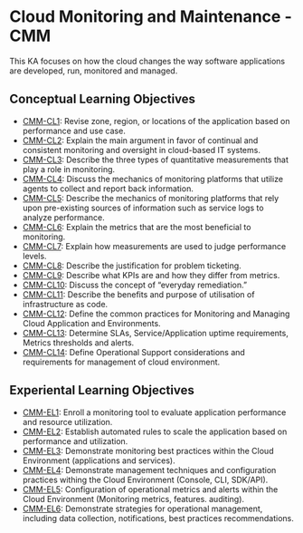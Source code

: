 # Cloud Monitoring and Maintenance - CMM
This KA focuses on how the cloud changes the way software applications are developed, run, monitored and managed.


## Conceptual Learning Objectives

* [CMM-CL1](LOs/CMM-CL1.md):  	Revise zone, region, or locations of the application based on performance and use case.	 
* [CMM-CL2](LOs/CMM-CL2.md):  	Explain the main argument in favor of continual and consistent monitoring and oversight in cloud-based IT systems.	 
* [CMM-CL3](LOs/CMM-CL3.md):  	Describe the three types of quantitative measurements that play a role in monitoring.	 
* [CMM-CL4](LOs/CMM-CL4.md):  	Discuss the mechanics of monitoring platforms that utilize agents to collect and report back information.	 
* [CMM-CL5](LOs/CMM-CL5.md):  	Describe the mechanics of monitoring platforms that rely upon pre-existing sources of information such as service logs to analyze performance.	 
* [CMM-CL6](LOs/CMM-CL6.md):  	Explain the metrics that are the most beneficial to monitoring.	 
* [CMM-CL7](LOs/CMM-CL7.md):  	Explain how measurements are used to judge performance levels.	 
* [CMM-CL8](LOs/CMM-CL8.md):  	Describe the justification for problem ticketing.	 
* [CMM-CL9](LOs/CMM-CL9.md):  	Describe what KPIs are and how they differ from metrics.	 
* [CMM-CL10](LOs/CMM-CL10.md):  	Discuss the concept of “everyday remediation.”	 
* [CMM-CL11](LOs/CMM-CL11.md):  	Describe the benefits and purpose of utilisation of infrastructure as code.	 
* [CMM-CL12](LOs/CMM-CL12.md):  	Define the common practices for Monitoring and Managing Cloud Application and Environments.	 
* [CMM-CL13](LOs/CMM-CL13.md):  	Determine SLAs,  Service/Application uptime requirements, Metrics thresholds and alerts.	 
* [CMM-CL14](LOs/CMM-CL14.md):  	Define Operational Support considerations and requirements for management of cloud environment.	 

## Experiental Learning Objectives

* [CMM-EL1](LOs/CMM-EL1.md):  	Enroll a monitoring tool to evaluate application performance and resource utilization.	 
* [CMM-EL2](LOs/CMM-EL2.md):  	Establish automated rules to scale the application based on performance and utilization.	 
* [CMM-EL3](LOs/CMM-EL3.md):  	Demonstrate monitoring best practices within the Cloud Environment (applications and services).	 
* [CMM-EL4](LOs/CMM-EL4.md):  	Demonstrate management techniques and configuration practices withing the Cloud Environment (Console, CLI, SDK/API).	 
* [CMM-EL5](LOs/CMM-EL5.md):  	Configuration of operational metrics and alerts within the Cloud Environment (Monitoring metrics, features. auditing).	 
* [CMM-EL6](LOs/CMM-EL6.md):  	Demonstrate strategies for operational management, including data collection, notifications, best practices recommendations.	 
